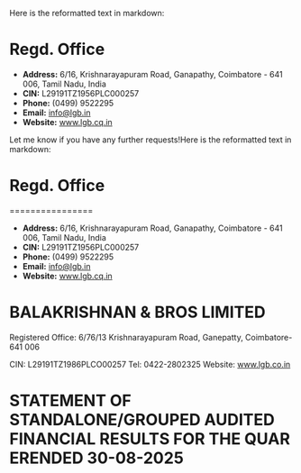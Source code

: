 Here is the reformatted text in markdown:

**Regd. Office**
================

* **Address:** 6/16, Krishnarayapuram Road, Ganapathy, Coimbatore - 641 006, Tamil Nadu, India
* **CIN:** L29191TZ1956PLC000257
* **Phone:** (0499) 9522295
* **Email:** [info@lgb.in](mailto:info@lgb.in)
* **Website:** www.lgb.cq.in

Let me know if you have any further requests!Here is the reformatted text in markdown:

# Regd. Office
================


* **Address:** 6/16, Krishnarayapuram Road, Ganapathy, Coimbatore - 641 006, Tamil Nadu, India
* **CIN:** L29191TZ1956PLC000257
* **Phone:** (0499) 9522295
* **Email:** [info@lgb.in](mailto:info@lgb.in)
* **Website:** www.lgb.cq.in

# BALAKRISHNAN & BROS LIMITED
Registered Office: 6/76/13 Krishnarayapuram Road, Ganepatty, Coimbatore-641 006

CIN: L29191TZ1986PLCO00257 Tel: 0422-2802325
Website: www.lgb.co.in

# STATEMENT OF STANDALONE/GROUPED AUDITED FINANCIAL RESULTS FOR THE QUAR ERENDED 30-08-2025